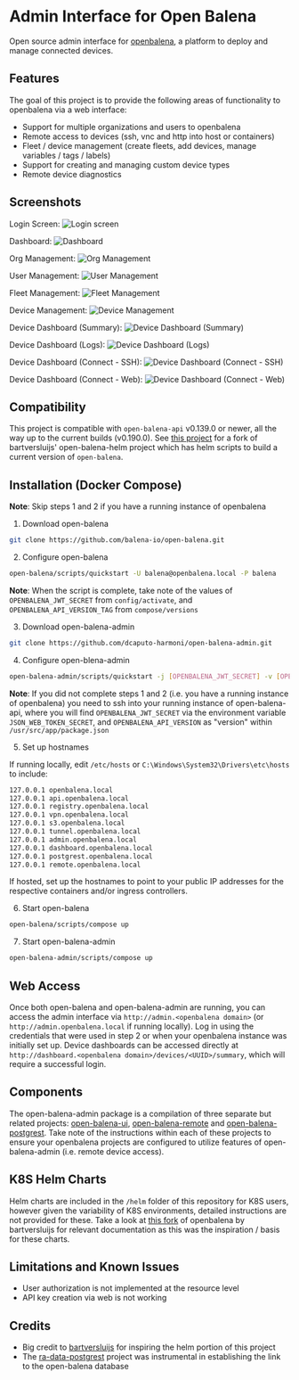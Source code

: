 # Admin Interface for Open Balena

Open source admin interface for [openbalena](https://github.com/balena-io/open-balena), a platform to deploy and manage connected devices.

## Features
The goal of this project is to provide the following areas of functionality to openbalena via a web interface:
- Support for multiple organizations and users to openbalena
- Remote access to devices (ssh, vnc and http into host or containers)
- Fleet / device management (create fleets, add devices, manage variables / tags / labels)
- Support for creating and managing custom device types
- Remote device diagnostics

## Screenshots

Login Screen:
![Login screen](/assets/screenshots/login.png "Login Screen")

Dashboard:
![Dashboard](/assets/screenshots/dashboard.png "Dashboard")

Org Management:
![Org Management](/assets/screenshots/orgs.png "Org Management")

User Management:
![User Management](/assets/screenshots/user.png "User Management")

Fleet Management:
![Fleet Management](/assets/screenshots/fleets.png "Fleet Management")

Device Management:
![Device Management](/assets/screenshots/devices.png "Device Management")

Device Dashboard (Summary):
![Device Dashboard (Summary)](/assets/screenshots/device_dashboard_1.png "Device Dashboard (Summary)")

Device Dashboard (Logs):
![Device Dashboard (Logs)](/assets/screenshots/device_dashboard_2.png "Device Dashboard (Logs)")

Device Dashboard (Connect - SSH):
![Device Dashboard (Connect - SSH)](/assets/screenshots/device_dashboard_3.png "Device Dashboard (Connect - SSH)")

Device Dashboard (Connect - Web):
![Device Dashboard (Connect - Web)](/assets/screenshots/device_dashboard_4.png "Device Dashboard (Connect - Web)")

## Compatibility
This project is compatible with `open-balena-api` v0.139.0 or newer, all the way up to the current builds (v0.190.0).  See [this project](https://github.com/dcaputo-harmoni/open-balena-helm) for a fork of bartversluijs' open-balena-helm project which has helm scripts to build a current version of `open-balena`.

## Installation (Docker Compose)

**Note**: Skip steps 1 and 2 if you have a running instance of openbalena

1. Download open-balena
```sh
git clone https://github.com/balena-io/open-balena.git
```

2. Configure open-balena
```sh
open-balena/scripts/quickstart -U balena@openbalena.local -P balena
```
**Note**: When the script is complete, take note of the values of `OPENBALENA_JWT_SECRET` from `config/activate`, and `OPENBALENA_API_VERSION_TAG` from `compose/versions`

3. Download open-balena-admin
```sh
git clone https://github.com/dcaputo-harmoni/open-balena-admin.git
```

4. Configure open-blena-admin
```sh
open-balena-admin/scripts/quickstart -j [OPENBALENA_JWT_SECRET] -v [OPENBALENA_API_VERSION]
```
**Note**: If you did not complete steps 1 and 2 (i.e. you have a running instance of openbalena) you need to ssh into your running instance of open-balena-api, where you will find `OPENBALENA_JWT_SECRET` via the environment variable `JSON_WEB_TOKEN_SECRET`, and `OPENBALENA_API_VERSION` as "version" within `/usr/src/app/package.json`

5. Set up hostnames

If running locally, edit `/etc/hosts` or `C:\Windows\System32\Drivers\etc\hosts` to include:

```sh
127.0.0.1 openbalena.local
127.0.0.1 api.openbalena.local
127.0.0.1 registry.openbalena.local
127.0.0.1 vpn.openbalena.local
127.0.0.1 s3.openbalena.local
127.0.0.1 tunnel.openbalena.local
127.0.0.1 admin.openbalena.local
127.0.0.1 dashboard.openbalena.local
127.0.0.1 postgrest.openbalena.local
127.0.0.1 remote.openbalena.local
```
If hosted, set up the hostnames to point to your public IP addresses for the respective containers and/or ingress controllers.

6. Start open-balena
```sh
open-balena/scripts/compose up
```

7. Start open-balena-admin
```sh
open-balena-admin/scripts/compose up
```

## Web Access

Once both open-balena and open-balena-admin are running, you can access the admin interface via `http://admin.<openbalena domain>` (or `http://admin.openbalena.local` if running locally).  Log in using the credentials that were used in step 2 or when your openbalena instance was initially set up.  Device dashboards can be accessed directly at `http://dashboard.<openbalena domain>/devices/<UUID>/summary`, which will require a successful login. 

## Components

The open-balena-admin package is a compilation of three separate but related projects: [open-balena-ui](https://github.com/dcaputo-harmoni/open-balena-ui), [open-balena-remote](https://github.com/dcaputo-harmoni/open-balena-remote) and [open-balena-postgrest](https://github.com/dcaputo-harmoni/open-balena-postgrest).  Take note of the instructions within each of these projects to ensure your openbalena projects are configured to utilize features of open-balena-admin (i.e. remote device access).

## K8S Helm Charts

Helm charts are included in the `/helm` folder of this repository for K8S users, however given the variability of K8S environments, detailed instructions are not provided for these.  Take a look at [this fork](https://github.com/bartversluijs/open-balena) of openbalena by bartversluijs for relevant documentation as this was the inspiration / basis for these charts.

## Limitations and Known Issues
- User authorization is not implemented at the resource level
- API key creation via web is not working

## Credits

- Big credit to [bartversluijs](https://github.com/bartversluijs) for inspiring the helm portion of this project
- The [ra-data-postgrest](https://github.com/raphiniert-com/ra-data-postgrest) project was instrumental in establishing the link to the open-balena database
